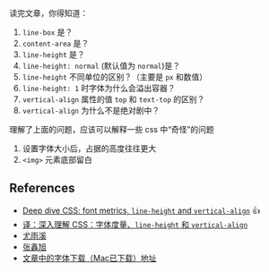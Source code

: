 读完文章，你得知道：

1. `line-box` 是？
1. `content-area` 是？
1. `line-height` 是？
1. `line-height: normal` (默认值为 `normal`)是？
1. `line-height` 不同单位的区别？（主要是 `px` 和数值）
1. `line-height: 1` 时字体为什么会溢出容器？ 
1. `vertical-align` 属性的值 `top` 和 `text-top` 的区别？
1. `vertical-align` 为什么不是绝对剧中？

理解了上面的问题，应该可以解释一些 css 中“奇怪”的问题

1. 设置字体大小后，占据的高度往往更大
1. `<img>` 元素底部留白

## References

- [Deep dive CSS: font metrics, `line-height` and `vertical-align`](http://iamvdo.me/en/blog/css-font-metrics-line-height-and-vertical-align) :+1:
- [译：深入理解 CSS：字体度量、`line-height` 和 `vertical-align`](https://zhuanlan.zhihu.com/p/25808995)
- [尤雨溪](https://www.zhihu.com/question/21558138/answer/18615056)
- [张鑫旭](https://www.zhangxinxu.com/wordpress/2015/08/css-deep-understand-vertical-align-and-line-height/)
- [文章中的字体下载（Mac已下载）地址](https://github.com/qrpike/Web-Font-Load)

